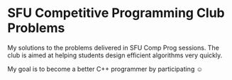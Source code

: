 # SFU Competitive Programming Club Problems

My solutions to the problems delivered in SFU Comp Prog sessions. The club is aimed at helping students design efficient algorithms very quickly. 

My goal is to become a better C++ programmer by participating ☺︎
